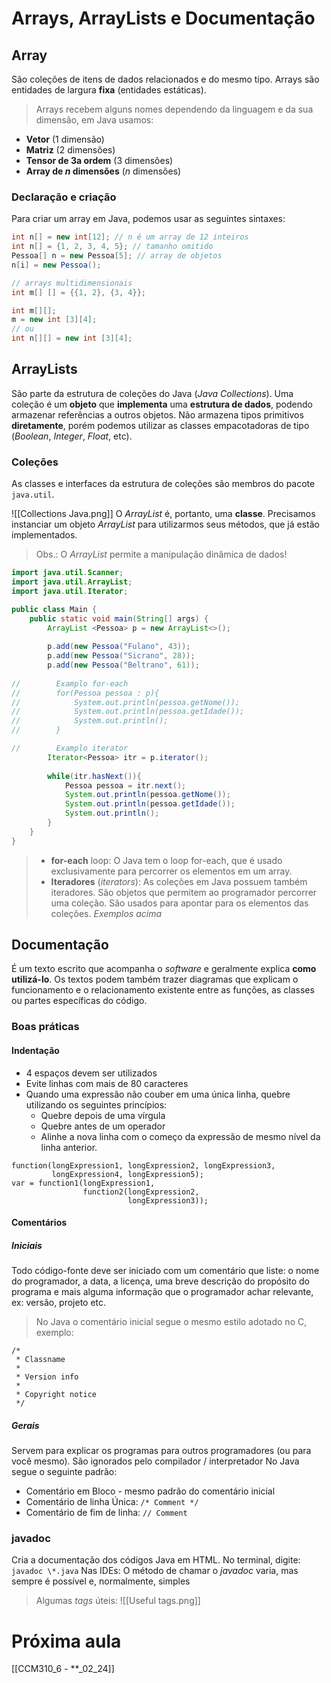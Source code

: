 # Arrays, ArrayLists e Documentação
## Array
São coleções de itens de dados relacionados e do mesmo tipo. Arrays são entidades de largura **fixa** (entidades estáticas).
>Arrays recebem alguns nomes dependendo da linguagem e da sua dimensão, em Java usamos:
- **Vetor** (1 dimensão)
- **Matriz** (2 dimensões)
- **Tensor de 3a ordem** (3 dimensões)
- **Array de $n$ dimensões** ($n$ dimensões)

### Declaração e criação
Para criar um array em Java, podemos usar as seguintes sintaxes:
```java
int n[] = new int[12]; // n é um array de 12 inteiros
int n[] = {1, 2, 3, 4, 5}; // tamanho omitido
Pessoa[] n = new Pessoa[5]; // array de objetos
n[i] = new Pessoa();

// arrays multidimensionais
int m[] [] = {{1, 2}, {3, 4}};

int m[][];
m = new int [3][4];
// ou
int n[][] = new int [3][4];
```

## ArrayLists
São parte da estrutura de coleções do Java (*Java Collections*). Uma coleção é um **objeto** que **implementa** uma **estrutura de dados**, podendo armazenar referências a outros objetos.
Não armazena tipos primitivos **diretamente**, porém podemos utilizar as classes empacotadoras de tipo (*Boolean*, *Integer*, *Float*, etc).
### Coleções
As classes e interfaces da estrutura de coleções são membros do pacote `java.util`.

![[Collections Java.png]]
O *ArrayList* é, portanto, uma **classe**. Precisamos instanciar um objeto *ArrayList* para utilizarmos seus métodos, que já estão implementados.
> Obs.: O *ArrayList* permite a manipulação dinâmica de dados!

```java
import java.util.Scanner;
import java.util.ArrayList;
import java.util.Iterator;

public class Main {
    public static void main(String[] args) {
        ArrayList <Pessoa> p = new ArrayList<>();
        
        p.add(new Pessoa("Fulano", 43));
        p.add(new Pessoa("Sicrano", 28));
        p.add(new Pessoa("Beltrano", 61));
        
//        Examplo for-each
//        for(Pessoa pessoa : p){
//            System.out.println(pessoa.getNome());
//            System.out.println(pessoa.getIdade());
//            System.out.println();
//        }

//        Examplo iterator
        Iterator<Pessoa> itr = p.iterator();
        
        while(itr.hasNext()){
            Pessoa pessoa = itr.next();
            System.out.println(pessoa.getNome());
            System.out.println(pessoa.getIdade());
            System.out.println();
        }
    }
}
```

>- **for-each** loop: O Java tem o loop for-each, que é usado exclusivamente para percorrer os elementos em um array.
>- **Iteradores** (*iterators*): As coleções em Java possuem também iteradores. São objetos que permitem ao programador percorrer uma coleção. São usados para apontar para os elementos das coleções.
>*Exemplos acima*

## Documentação
É um texto escrito que acompanha o *software* e geralmente explica
**como utilizá-lo**. Os textos podem também trazer diagramas que explicam o funcionamento e o relacionamento existente entre as funções, as classes ou partes específicas do código.
### Boas práticas
#### Indentação
- 4 espaços devem ser utilizados
- Evite linhas com mais de 80 caracteres
- Quando uma expressão não couber em uma única linha, quebre utilizando os seguintes princípios:
	- Quebre depois de uma vírgula
	- Quebre antes de um operador
	- Alinhe a nova linha com o começo da expressão de mesmo nível da linha anterior.

```
function(longExpression1, longExpression2, longExpression3,
		 longExpression4, longExpression5);
var = function1(longExpression1,
				function2(longExpression2,
						  longExpression3));
```
#### Comentários
##### Iniciais
Todo código-fonte deve ser iniciado com um comentário que liste: o nome do programador, a data, a licença, uma breve descrição do propósito do programa e mais alguma informação que o programador achar relevante, ex: versão, projeto etc.
> No Java o comentário inicial segue o mesmo estilo adotado no C, exemplo:

```
/*
 * Classname
 *
 * Version info
 *
 * Copyright notice
 */
```
##### Gerais
Servem para explicar os programas para outros programadores (ou para você mesmo). São ignorados pelo compilador / interpretador
No Java segue o seguinte padrão:
- Comentário em Bloco - mesmo padrão do comentário inicial
- Comentário de linha Única: `/* Comment */`
- Comentário de fim de linha: `// Comment`

### javadoc
Cria a documentação dos códigos Java em HTML.
No terminal, digite:
	`javadoc \*.java`
Nas IDEs:
	O método de chamar o *javadoc* varia, mas sempre é possível e, normalmente, simples
> Algumas *tags* úteis:
![[Useful tags.png]]
# Próxima aula
[[CCM310_6 - **_02_24]]